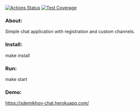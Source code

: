 [![Actions Status](https://github.com/sdemikhov/frontend-project-lvl4/actions/workflows/main.yml/badge.svg)](https://github.com/sdemikhov/frontend-project-lvl4/actions)
[![Test Coverage](https://api.codeclimate.com/v1/badges/ffdcfc5d25830153aaa8/test_coverage)](https://codeclimate.com/github/sdemikhov/frontend-project-lvl4/test_coverage)
### About:
Simple chat application with registration and custom channels.
### Install:
make install
### Run:
make start
### Demo:
https://sdemikhov-chat.herokuapp.com/
